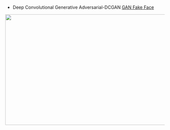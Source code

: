 * Deep Convolutional Generative Adversarial-DCGAN
[GAN Fake Face](https://i.pinimg.com/originals/f8/ac/28/f8ac28ae8df799128f2609d79011b045.gif)


<img align="center" src = "https://github.com/engineerbekir/Tensorflow-Keras/blob/main/Generative%20Models/Generative%20Adversarial%20Networks-GANs/Synthetic%20Image%20Creation%20Using%20Keras%20with%20DCGAN/Synthetic%20Image%20Creation.gif" width = "700" height ="350"/>

